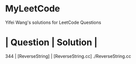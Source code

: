 # MyLeetCode
Yifei Wang's solutions for LeetCode Questions

 #  | Question           |  Solution       | 
 344 | [ReverseString] | [ReverseString.cc] ./ReverseString.cc
